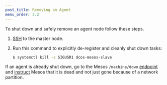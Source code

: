 ```yaml
---
post_title: Removing an Agent
menu_order: 3.2
---
```


To shut down and safely remove an agent node follow these steps.

1.  [SSH](/docs/1.9/administration/access-node/sshcluster/) to the master node.
1.  Run this command to explicitly de-register and cleanly shut down tasks:

    ```bash
    $ systemctl kill -s SIGUSR1 dcos-mesos-slave
    ```

If an agent is already shut down, go to the Mesos `/machine/down` [endpoint](http://mesos.apache.org/documentation/latest/maintenance/) and [instruct](http://mesos.apache.org/documentation/latest/endpoints/master/machine/down/) Mesos that it is dead and not just gone because of a network partition.



